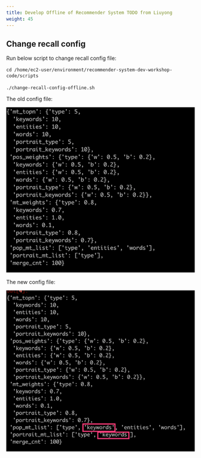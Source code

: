 ```yaml
---
title: Develop Offline of Recommender System TODO from Liuyong
weight: 45
---
```


## Change recall config 

Run below script to change recall config file:

``` 
cd /home/ec2-user/environment/recommender-system-dev-workshop-code/scripts

./change-recall-config-offline.sh 

```

The old config file:

![recall config old](/images/recall-config-v1.png)


The new config file:

![recall config new](/images/recall-config-v2.png)
